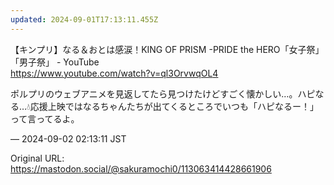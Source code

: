 ```yaml
---
updated: 2024-09-01T17:13:11.455Z
---
```


<p>【キンプリ】なる＆おとは感涙！KING OF PRISM -PRIDE the HERO「女子祭」「男子祭」 - YouTube<br /><a href="https://www.youtube.com/watch?v=ql3OrvwqOL4" target="_blank" rel="nofollow noopener noreferrer" translate="no"><span class="invisible">https://www.</span><span class="ellipsis">youtube.com/watch?v=ql3OrvwqOL</span><span class="invisible">4</span></a></p><p>ポルプリのウェブアニメを見返してたら見つけたけどすごく懐かしい…。ハピなる…💧応援上映ではなるちゃんたちが出てくるところでいつも「ハピなるー！」って言ってるよ。</p>

&mdash; 2024-09-02 02:13:11 JST

Original URL: https://mastodon.social/@sakuramochi0/113063414428661906
